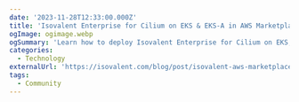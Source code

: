 ```yaml
---
date: '2023-11-28T12:33:00.000Z'
title: 'Isovalent Enterprise for Cilium on EKS & EKS-A in AWS Marketplace'
ogImage: ogimage.webp
ogSummary: 'Learn how to deploy Isovalent Enterprise for Cilium on EKS, and EKS-A clusters from the AWS marketplace'
categories:
  - Technology
externalUrl: 'https://isovalent.com/blog/post/isovalent-aws-marketplace/'
tags:
  - Community
---
```

